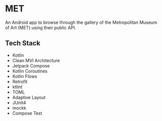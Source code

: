 # MET
An Android app to browse through the gallery of the Metropolitan
Museum of Art (MET) using their public API.

## Tech Stack

- Kotlin
- Clean MVI Architecture
- Jetpack Compose
- Kotlin Coroutines
- Kotlin Flows
- Retrofit
- ktlint
- TOML
- Adaptive Layout
- JUnit4
- mockk
- Compose Test
